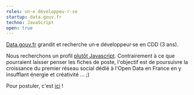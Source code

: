 ```yaml
---
roles: un·e développeu·r·se
startup: data.gouv.fr
techno: JavaScript
open: true
---
```


[Data.gouv.fr](http://data.gouv.fr) grandit et recherche un·e développeur·se en CDD (3 ans).

<!--more-->

Nous recherchons un profil [plutôt Javascript](http://biep-recrute.talent-soft.com/offre-de-emploi/emploi-developpeur-front-end-h-f-_64792.aspx). Contrairement à ce que pourraient laisser penser les fiches de poste, l'objectif est de poursuivre la croissance du premier réseau social dédié à l'Open Data en France en y insufflant énergie et créativité ... ;)

Pour postuler, c'est [ici](mailto:recrutement@beta.gouv.fr) !
